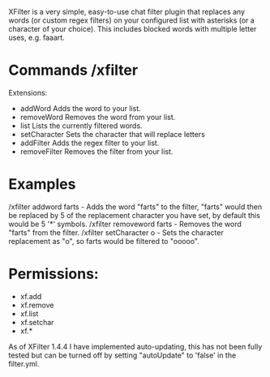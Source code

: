 XFilter is a very simple, easy-to-use chat filter plugin that replaces any words (or custom regex filters) on your configured list with asterisks (or a character of your choice). This includes blocked words with multiple letter uses, e.g. faaart.

# Commands /xfilter <extension>
Extensions:
- addWord <word> Adds the word to your list.
- removeWord <word> Removes the word from your list.
- list Lists the currently filtered words.
- setCharacter <character> Sets the character that will replace letters
- addFilter <regex filter> <number of characters to replace it with> Adds the regex filter to your list.
- removeFilter <regex filter> Removes the filter from your list.

# Examples
/xfilter addword farts - Adds the word "farts" to the filter, "farts" would then be replaced by 5 of the replacement character you have set, by default this would be 5 '*' symbols.
/xfilter removeword farts - Removes the word "farts" from the filter.
/xfilter setCharacter o - Sets the character replacement as "o", so farts would be filtered to "ooooo".

# Permissions:
- xf.add
- xf.remove
- xf.list
- xf.setchar
- xf.*

As of XFilter 1.4.4 I have implemented auto-updating, this has not been fully tested but can be turned off by setting "autoUpdate" to 'false' in the filter.yml.
